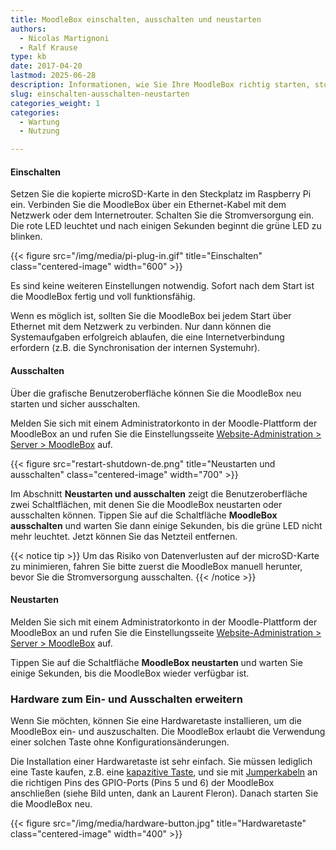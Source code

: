 ```yaml
---
title: MoodleBox einschalten, ausschalten und neustarten
authors:
  - Nicolas Martignoni
  - Ralf Krause
type: kb
date: 2017-04-20
lastmod: 2025-06-28
description: Informationen, wie Sie Ihre MoodleBox richtig starten, stoppen oder neu starten
slug: einschalten-ausschalten-neustarten
categories_weight: 1
categories:
  - Wartung
  - Nutzung

---
```

#### Einschalten

Setzen Sie die kopierte microSD-Karte in den Steckplatz im Raspberry Pi ein. Verbinden Sie die MoodleBox über ein Ethernet-Kabel mit dem Netzwerk oder dem Internetrouter. Schalten Sie die Stromversorgung ein. Die rote LED leuchtet und nach einigen Sekunden beginnt die grüne LED zu blinken.

{{< figure src="/img/media/pi-plug-in.gif" title="Einschalten" class="centered-image" width="600" >}}

Es sind keine weiteren Einstellungen notwendig. Sofort nach dem Start ist die MoodleBox fertig und voll funktionsfähig.

Wenn es möglich ist, sollten Sie die MoodleBox bei jedem Start über Ethernet mit dem Netzwerk zu verbinden. Nur dann können die Systemaufgaben erfolgreich ablaufen, die eine Internetverbindung erfordern (z.B. die Synchronisation der internen Systemuhr).

#### Ausschalten

Über die grafische Benutzeroberfläche können Sie die MoodleBox neu starten und sicher ausschalten.

Melden Sie sich mit einem Administratorkonto in der Moodle-Plattform der MoodleBox an und rufen Sie die Einstellungsseite [Website-Administration > Server > MoodleBox][1] auf.

{{< figure src="restart-shutdown-de.png" title="Neustarten und ausschalten" class="centered-image" width="700" >}}

Im Abschnitt __Neustarten und ausschalten__ zeigt die Benutzeroberfläche zwei Schaltflächen, mit denen Sie die MoodleBox neustarten oder ausschalten können. Tippen Sie auf die Schaltfläche __MoodleBox ausschalten__ und warten Sie dann einige Sekunden, bis die grüne LED nicht mehr leuchtet. Jetzt können Sie das Netzteil entfernen.

{{< notice tip >}}
Um das Risiko von Datenverlusten auf der microSD-Karte zu minimieren, fahren Sie bitte zuerst die MoodleBox manuell herunter, bevor Sie die Stromversorgung ausschalten.
{{< /notice >}}

#### Neustarten

Melden Sie sich mit einem Administratorkonto in der Moodle-Plattform der MoodleBox an und rufen Sie die Einstellungsseite [Website-Administration > Server > MoodleBox][1] auf.

Tippen Sie auf die Schaltfläche __MoodleBox neustarten__ und warten Sie einige Sekunden, bis die MoodleBox wieder verfügbar ist.

### Hardware zum Ein- und Ausschalten erweitern

Wenn Sie möchten, können Sie eine Hardwaretaste installieren, um die MoodleBox ein- und auszuschalten. Die MoodleBox erlaubt die Verwendung einer solchen Taste ohne Konfigurationsänderungen.

Die Installation einer Hardwaretaste ist sehr einfach. Sie müssen lediglich eine Taste kaufen, z.B. eine [kapazitive Taste][3], und sie mit [Jumperkabeln][4] an die richtigen Pins des GPIO-Ports (Pins 5 und 6) der MoodleBox anschließen (siehe Bild unten, dank an Laurent Fleron). Danach starten Sie die MoodleBox neu.

{{< figure src="/img/media/hardware-button.jpg" title="Hardwaretaste" class="centered-image" width="400" >}}

 [1]: http://moodlebox.home/admin/tool/moodlebox/index.php
 [3]: https://www.aliexpress.com/item/32713062171.html
 [4]: https://www.aliexpress.com/item/32800215149.html
